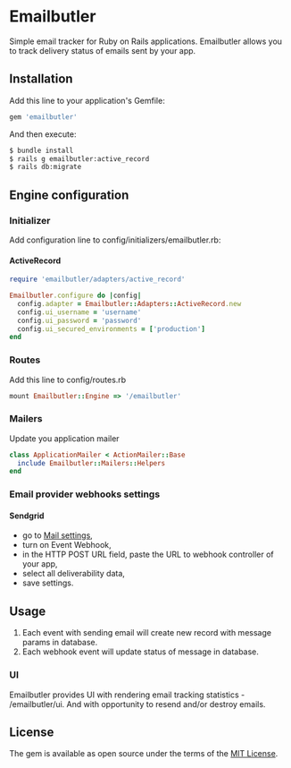 # Emailbutler
Simple email tracker for Ruby on Rails applications.
Emailbutler allows you to track delivery status of emails sent by your app.

## Installation

Add this line to your application's Gemfile:
```ruby
gem 'emailbutler'
```

And then execute:
```bash
$ bundle install
$ rails g emailbutler:active_record
$ rails db:migrate
```

## Engine configuration

### Initializer

Add configuration line to config/initializers/emailbutler.rb:

#### ActiveRecord

```ruby
require 'emailbutler/adapters/active_record'

Emailbutler.configure do |config|
  config.adapter = Emailbutler::Adapters::ActiveRecord.new
  config.ui_username = 'username'
  config.ui_password = 'password'
  config.ui_secured_environments = ['production']
end
```

### Routes

Add this line to config/routes.rb
```ruby
mount Emailbutler::Engine => '/emailbutler'
```

### Mailers

Update you application mailer
```ruby
class ApplicationMailer < ActionMailer::Base
  include Emailbutler::Mailers::Helpers
end
```

### Email provider webhooks settings

#### Sendgrid

- go to [Mail settings](https://app.sendgrid.com/settings/mail_settings),
- turn on Event Webhook,
- in the HTTP POST URL field, paste the URL to webhook controller of your app,
- select all deliverability data,
- save settings.

## Usage

1. Each event with sending email will create new record with message params in database.
2. Each webhook event will update status of message in database.

### UI

Emailbutler provides UI with rendering email tracking statistics - /emailbutler/ui.
And with opportunity to resend and/or destroy emails.

## License
The gem is available as open source under the terms of the [MIT License](https://opensource.org/licenses/MIT).

